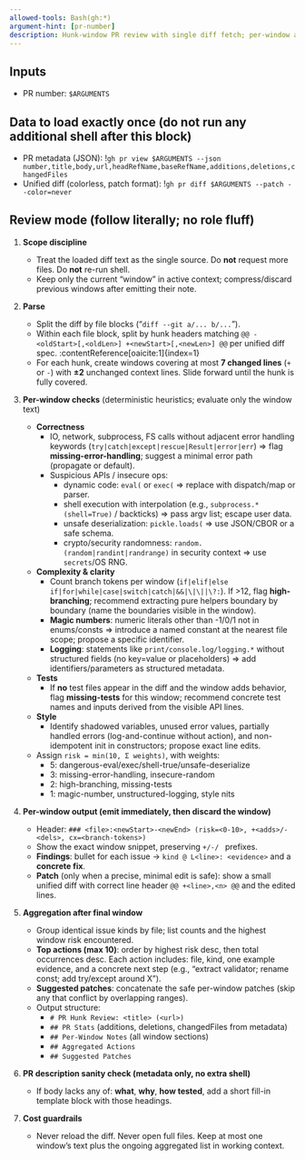 ```yaml
---
allowed-tools: Bash(gh:*)
argument-hint: [pr-number]
description: Hunk-window PR review with single diff fetch; per-window annotations then aggregated actions and patches.
---
```


## Inputs
- PR number: `$ARGUMENTS`

## Data to load exactly once (do not run any additional shell after this block)
- PR metadata (JSON): !`gh pr view $ARGUMENTS --json number,title,body,url,headRefName,baseRefName,additions,deletions,changedFiles`
- Unified diff (colorless, patch format): !`gh pr diff $ARGUMENTS --patch --color=never`

## Review mode (follow literally; no role fluff)
1) **Scope discipline**
   - Treat the loaded diff text as the single source. Do **not** request more files. Do **not** re-run shell.
   - Keep only the current “window” in active context; compress/discard previous windows after emitting their note.

2) **Parse**
   - Split the diff by file blocks (“`diff --git a/... b/...`”).
   - Within each file block, split by hunk headers matching `@@ -<oldStart>[,<oldLen>] +<newStart>[,<newLen>] @@` per unified diff spec. :contentReference[oaicite:1]{index=1}
   - For each hunk, create windows covering at most **7 changed lines** (`+` or `-`) with **±2** unchanged context lines. Slide forward until the hunk is fully covered.

3) **Per-window checks** (deterministic heuristics; evaluate only the window text)
   - **Correctness**
     - IO, network, subprocess, FS calls without adjacent error handling keywords (`try|catch|except|rescue|Result|error|err`) ⇒ flag **missing-error-handling**; suggest a minimal error path (propagate or default).
     - Suspicious APIs / insecure ops:
       - dynamic code: `eval(` or `exec(` ⇒ replace with dispatch/map or parser.
       - shell execution with interpolation (e.g., `subprocess.*(shell=True)` / backticks) ⇒ pass argv list; escape user data.
       - unsafe deserialization: `pickle.loads(` ⇒ use JSON/CBOR or a safe schema.
       - crypto/security randomness: `random.(random|randint|randrange)` in security context ⇒ use `secrets`/OS RNG.
   - **Complexity & clarity**
     - Count branch tokens per window (`if|elif|else if|for|while|case|switch|catch|&&|\|\||\?:`). If >12, flag **high-branching**; recommend extracting pure helpers boundary by boundary (name the boundaries visible in the window).
     - **Magic numbers**: numeric literals other than -1/0/1 not in enums/consts ⇒ introduce a named constant at the nearest file scope; propose a specific identifier.
     - **Logging**: statements like `print/console.log/logging.*` without structured fields (no key=value or placeholders) ⇒ add identifiers/parameters as structured metadata.
   - **Tests**
     - If **no** test files appear in the diff and the window adds behavior, flag **missing-tests** for this window; recommend concrete test names and inputs derived from the visible API lines.
   - **Style**
     - Identify shadowed variables, unused error values, partially handled errors (log-and-continue without action), and non-idempotent init in constructors; propose exact line edits.
   - Assign `risk = min(10, Σ weights)`, with weights:
     - 5: dangerous-eval/exec/shell-true/unsafe-deserialize
     - 3: missing-error-handling, insecure-random
     - 2: high-branching, missing-tests
     - 1: magic-number, unstructured-logging, style nits

4) **Per-window output (emit immediately, then discard the window)**
   - Header: `### <file>:<newStart>-<newEnd> (risk=<0-10>, +<adds>/-<dels>, cx=<branch-tokens>)`
   - Show the exact window snippet, preserving `+/-/ ` prefixes.
   - **Findings**: bullet for each issue → `kind @ L<line>: <evidence>` and a **concrete fix**.
   - **Patch** (only when a precise, minimal edit is safe): show a small unified diff with correct line header `@@ +<line>,<n> @@` and the edited lines.

5) **Aggregation after final window**
   - Group identical issue kinds by file; list counts and the highest window risk encountered.
   - **Top actions (max 10)**: order by highest risk desc, then total occurrences desc. Each action includes: file, kind, one example evidence, and a concrete next step (e.g., “extract validator; rename const; add try/except around X”).
   - **Suggested patches**: concatenate the safe per-window patches (skip any that conflict by overlapping ranges).
   - Output structure:
     - `# PR Hunk Review: <title> (<url>)`
     - `## PR Stats` (additions, deletions, changedFiles from metadata)
     - `## Per-Window Notes` (all window sections)
     - `## Aggregated Actions`
     - `## Suggested Patches`

6) **PR description sanity check (metadata only, no extra shell)**
   - If body lacks any of: **what**, **why**, **how tested**, add a short fill-in template block with those headings.

7) **Cost guardrails**
   - Never reload the diff. Never open full files. Keep at most one window’s text plus the ongoing aggregated list in working context.

